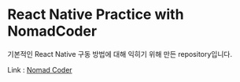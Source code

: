 # React Native Practice with NomadCoder

기본적인 React Native 구동 방법에 대해 익히기 위해 만든 repository입니다.

Link : [Nomad Coder](https://nomadcoders.co/react-native-for-beginners/lobby)
